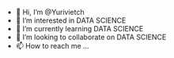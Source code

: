- 👋 Hi, I’m @Yurivietch
- 👀 I’m interested in DATA SCIENCE
- 🌱 I’m currently learning DATA SCIENCE 
- 💞️ I’m looking to collaborate on DATA SCIENCE
- 📫 How to reach me ...

<!---
Yurivietch/Yurivietch is a ✨ special ✨ repository because its `README.md` (this file) appears on your GitHub profile.
You can click the Preview link to take a look at your changes.
--->
